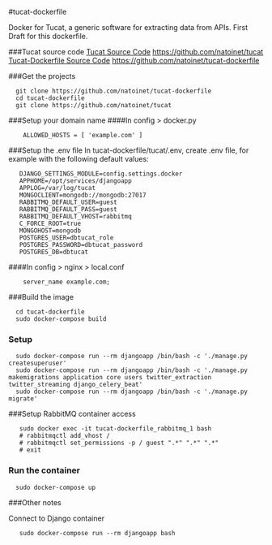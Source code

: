 #tucat-dockerfile 

Docker for Tucat, a generic software for extracting data from APIs.
First Draft for this dockerfile.

###Tucat source code
  [Tucat Source Code](https://github.com/natoinet/tucat) https://github.com/natoinet/tucat
  [Tucat-Dockerfile Source Code](https://github.com/natoinet/tucat-dockerfile) https://github.com/natoinet/tucat-dockerfile

###Get the projects
```
  git clone https://github.com/natoinet/tucat-dockerfile
  cd tucat-dockerfile
  git clone https://github.com/natoinet/tucat
```

###Setup your domain name
####In config > docker.py
```
  	ALLOWED_HOSTS = [ 'example.com' ]
```

###Setup the .env file
In tucat-dockerfile/tucat/.env, create .env file, for example with the following default values:
```
   DJANGO_SETTINGS_MODULE=config.settings.docker
   APPHOME=/opt/services/djangoapp
   APPLOG=/var/log/tucat
   MONGOCLIENT=mongodb://mongodb:27017
   RABBITMQ_DEFAULT_USER=guest
   RABBITMQ_DEFAULT_PASS=guest
   RABBITMQ_DEFAULT_VHOST=rabbitmq
   C_FORCE_ROOT=true
   MONGOHOST=mongodb
   POSTGRES_USER=dbtucat_role
   POSTGRES_PASSWORD=dbtucat_password
   POSTGRES_DB=dbtucat
```

####In config > nginx > local.conf
```
	server_name example.com;
```

###Build the image
```
  cd tucat-dockerfile
  sudo docker-compose build 
```

### Setup 

```
  sudo docker-compose run --rm djangoapp /bin/bash -c './manage.py createsuperuser'
  sudo docker-compose run --rm djangoapp /bin/bash -c './manage.py makemigrations application core users twitter_extraction twitter_streaming django_celery_beat'
  sudo docker-compose run --rm djangoapp /bin/bash -c './manage.py migrate'
```

###Setup RabbitMQ container access
```
   sudo docker exec -it tucat-dockerfile_rabbitmq_1 bash
   # rabbitmqctl add_vhost /
   # rabbitmqctl set_permissions -p / guest ".*" ".*" ".*"
   # exit
```

### Run the container

```
  sudo docker-compose up
```


###Other notes

Connect to Django container
```
   sudo docker-compose run --rm djangoapp bash
```
